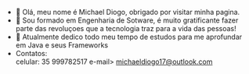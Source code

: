 - 👋 Olá, meu nome é Michael Diogo, obrigado por visitar minha pagina. 
- 👀 Sou formado em Engenharia de Sotware, é muito gratificante fazer parte das revoluçoes que a tecnologia traz para a vida das pessoas! 
- 🌱 Atualmente dedico todo meu tempo de estudos para me aprofundar em Java e seus Frameworks 
- Contatos:  
celular: 35 999782517 
e-mail> michaeldiogo17@outlook.com

